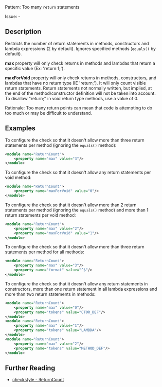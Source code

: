 Pattern: Too many `return` statements

Issue: -

## Description

Restricts the number of return statements in methods, constructors and lambda expressions (2 by default). Ignores specified methods (`equals()` by default). 

**max** property will only check returns in methods and lambdas that return a specific value (Ex: 'return 1;'). 

**maxForVoid** property will only check returns in methods, constructors, and lambdas that have no return type (IE 'return;'). It will only count visible return statements. Return statements not normally written, but implied, at the end of the method/constructor definition will not be taken into account. To disallow "return;" in void return type methods, use a value of 0. 

Rationale: Too many return points can mean that code is attempting to do too much or may be difficult to understand. 

## Examples

To configure the check so that it doesn't allow more than three return statements per method (ignoring the `equals()` method): 


```xml
<module name="ReturnCount">
    <property name="max" value="3"/>
</module>
```
        

To configure the check so that it doesn't allow any return statements per void method: 


```xml
<module name="ReturnCount">
    <property name="maxForVoid" value="0"/>
</module>
```
        

To configure the check so that it doesn't allow more than 2 return statements per method (ignoring the `equals()` method) and more than 1 return statements per void method: 


```xml
<module name="ReturnCount">
    <property name="max" value="2"/>
    <property name="maxForVoid" value="1"/>
</module>
```
        

To configure the check so that it doesn't allow more than three return statements per method for all methods: 


```xml
<module name="ReturnCount">
    <property name="max" value="3"/>
    <property name="format" value="^$"/>
</module>
```
        

To configure the check so that it doesn't allow any return statements in constructors, more than one return statement in all lambda expressions and more than two return statements in methods: 


```xml
<module name="ReturnCount">
    <property name="max" value="0"/>
    <property name="tokens" value="CTOR_DEF"/>
</module>
<module name="ReturnCount">
    <property name="max" value="1"/>
    <property name="tokens" value="LAMBDA"/>
</module>
<module name="ReturnCount">
    <property name="max" value="2"/>
    <property name="tokens" value="METHOD_DEF"/>
</module>
```

## Further Reading

* [checkstyle - ReturnCount](http://checkstyle.sourceforge.net/config_coding.html#ReturnCount)

